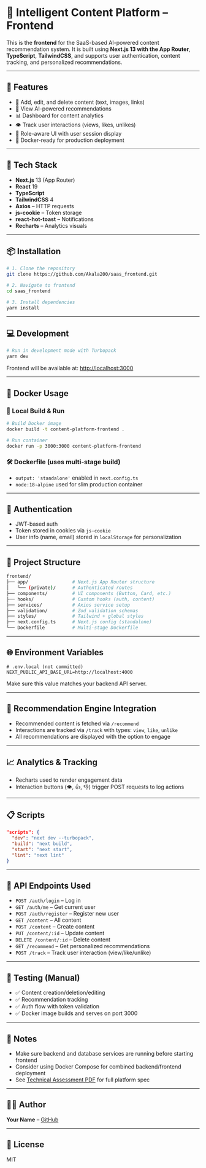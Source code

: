 # 📡 Intelligent Content Platform – Frontend

This is the **frontend** for the SaaS-based AI-powered content recommendation system. It is built using **Next.js 13 with the App Router**, **TypeScript**, **TailwindCSS**, and supports user authentication, content tracking, and personalized recommendations.

---

## 🚀 Features

- 📂 Add, edit, and delete content (text, images, links)
- 🧠 View AI-powered recommendations
- 📊 Dashboard for content analytics
- 👁️ Track user interactions (views, likes, unlikes)
- 👥 Role-aware UI with user session display
- 🐳 Docker-ready for production deployment

---

## 🧱 Tech Stack

- **Next.js** 13 (App Router)
- **React** 19
- **TypeScript**
- **TailwindCSS** 4
- **Axios** – HTTP requests
- **js-cookie** – Token storage
- **react-hot-toast** – Notifications
- **Recharts** – Analytics visuals

---

## 📦 Installation

```bash
# 1. Clone the repository
git clone https://github.com/Akala200/saas_frontend.git

# 2. Navigate to frontend
cd saas_frontend

# 3. Install dependencies
yarn install
```

---

## 💻 Development

```bash
# Run in development mode with Turbopack
yarn dev
```

Frontend will be available at: [http://localhost:3000](http://localhost:3000)

---

## 🐳 Docker Usage

### 🧪 Local Build & Run

```bash
# Build Docker image
docker build -t content-platform-frontend .

# Run container
docker run -p 3000:3000 content-platform-frontend
```

### 🛠 Dockerfile (uses multi-stage build)

- `output: 'standalone'` enabled in `next.config.ts`
- `node:18-alpine` used for slim production container

---

## 🔐 Authentication

- JWT-based auth
- Token stored in cookies via `js-cookie`
- User info (name, email) stored in `localStorage` for personalization

---

## 📁 Project Structure

```bash
frontend/
├── app/                # Next.js App Router structure
│   └── (private)/      # Authenticated routes
├── components/         # UI components (Button, Card, etc.)
├── hooks/              # Custom hooks (auth, content)
├── services/           # Axios service setup
├── validation/         # Zod validation schemas
├── styles/             # Tailwind + global styles
├── next.config.ts      # Next.js config (standalone)
└── Dockerfile          # Multi-stage Dockerfile
```

---

## 🌐 Environment Variables

```env
# .env.local (not committed)
NEXT_PUBLIC_API_BASE_URL=http://localhost:4000
```

Make sure this value matches your backend API server.

---

## 🧠 Recommendation Engine Integration

- Recommended content is fetched via `/recommend`
- Interactions are tracked via `/track` with types: `view`, `like`, `unlike`
- All recommendations are displayed with the option to engage

---

## 📈 Analytics & Tracking

- Recharts used to render engagement data
- Interaction buttons (👁️, 👍, 👎) trigger POST requests to log actions

---

## 📋 Scripts

```json
"scripts": {
  "dev": "next dev --turbopack",
  "build": "next build",
  "start": "next start",
  "lint": "next lint"
}
```

---

## 📖 API Endpoints Used

- `POST /auth/login` – Log in
- `GET /auth/me` – Get current user
- `POST /auth/register` – Register new user
- `GET /content` – All content
- `POST /content` – Create content
- `PUT /content/:id` – Update content
- `DELETE /content/:id` – Delete content
- `GET /recommend` – Get personalized recommendations
- `POST /track` – Track user interaction (view/like/unlike)

---

## 🧪 Testing (Manual)

- ✅ Content creation/deletion/editing
- ✅ Recommendation tracking
- ✅ Auth flow with token validation
- ✅ Docker image builds and serves on port 3000

---

## 📌 Notes

- Make sure backend and database services are running before starting frontend
- Consider using Docker Compose for combined backend/frontend deployment
- See [Technical Assessment PDF](./) for full platform spec

---

## 🧑‍💻 Author

**Your Name** – [GitHub](https://github.com/akala200)

---

## 📜 License

MIT